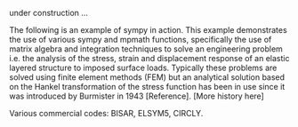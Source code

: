 under construction ...

The following is an example of sympy in action. This example demonstrates the use of various sympy and mpmath functions, specifically the use of matrix algebra and integration techniques to solve an engineering problem i.e. the analysis of the stress, strain and displacement response of an elastic layered structure to imposed surface loads. Typically these problems are solved using finite element methods (FEM) but an analytical solution based on the Hankel transformation of the stress function has been in use since it was introduced by Burmister in 1943 [Reference]. [More history here]

Various commercial codes: BISAR, ELSYM5, CIRCLY.     

      